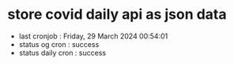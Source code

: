 # store covid daily api as json data

- last cronjob : Friday, 29 March 2024 00:54:01
- status og cron : success
- status daily cron : success
      
      